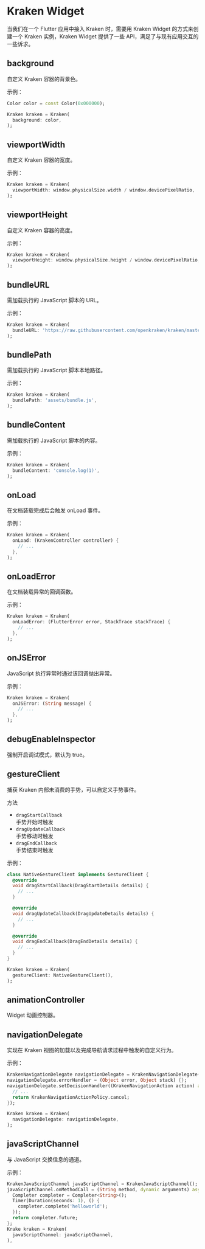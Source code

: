 # Kraken Widget

当我们在一个 Flutter 应用中接入 Kraken 时，需要用 Kraken Widget 的方式来创建一个 Kraken 实例，Kraken Widget 提供了一些 API，满足了与现有应用交互的一些诉求。

## background

自定义 Kraken 容器的背景色。

示例：

```dart
Color color = const Color(0x000000);

Kraken kraken = Kraken(
  background: color,
);
```

## viewportWidth

自定义 Kraken 容器的宽度。

示例：

```dart
Kraken kraken = Kraken(
  viewportWidth: window.physicalSize.width / window.devicePixelRatio,
);
```

## viewportHeight

自定义 Kraken 容器的高度。

示例：

```dart
Kraken kraken = Kraken(
  viewportHeight: window.physicalSize.height / window.devicePixelRatio,
);
```

## bundleURL

需加载执行的 JavaScript 脚本的 URL。

示例：

```dart
Kraken kraken = Kraken(
  bundleURL: 'https://raw.githubusercontent.com/openkraken/kraken/master/kraken/example/assets/bundle.js',
);
```

## bundlePath

需加载执行的 JavaScript 脚本本地路径。

示例：

```dart
Kraken kraken = Kraken(
  bundlePath: 'assets/bundle.js',
);
```

## bundleContent

需加载执行的 JavaScript 脚本的内容。

示例：

```dart
Kraken kraken = Kraken(
  bundleContent: 'console.log(1)',
);
```

## onLoad

在文档装载完成后会触发 onLoad 事件。

示例：

```dart
Kraken kraken = Kraken(
  onLoad: (KrakenController controller) {
    // ...
  },
);
```

## onLoadError

在文档装载异常的回调函数。

示例：

```dart
Kraken kraken = Kraken(
  onLoadError: (FlutterError error, StackTrace stackTrace) {
    // ...
  },
);
```

## onJSError

JavaScript 执行异常时通过该回调抛出异常。

示例：

```dart
Kraken kraken = Kraken(
  onJSError: (String message) {
    // ...
  },
);
```

## debugEnableInspector

强制开启调试模式，默认为 true。

## gestureClient

捕获 Kraken 内部未消费的手势，可以自定义手势事件。

方法

- `dragStartCallback`  
  手势开始时触发
- `dragUpdateCallback`  
  手势移动时触发
- `dragEndCallback`  
  手势结束时触发

示例：

```dart
class NativeGestureClient implements GestureClient {
  @override
  void dragStartCallback(DragStartDetails details) {
    // ...
  }

  @override
  void dragUpdateCallback(DragUpdateDetails details) {
    // ...
  }

  @override
  void dragEndCallback(DragEndDetails details) {
    // ...
  }
}

Kraken kraken = Kraken(
  gestureClient: NativeGestureClient(),
);
```

## animationController

Widget 动画控制器。

## navigationDelegate

实现在 Kraken 视图的加载以及完成导航请求过程中触发的自定义行为。

示例：

```dart
KrakenNavigationDelegate navigationDelegate = KrakenNavigationDelegate();
navigationDelegate.errorHandler = (Object error, Object stack) {};
navigationDelegate.setDecisionHandler((KrakenNavigationAction action) async {
  // ...
  return KrakenNavigationActionPolicy.cancel;
});

Kraken kraken = Kraken(
  navigationDelegate: navigationDelegate,
);
```

## javaScriptChannel

与 JavaScript 交换信息的通道。

示例：

```dart
KrakenJavaScriptChannel javaScriptChannel = KrakenJavaScriptChannel();
javaScriptChannel.onMethodCall = (String method, dynamic arguments) async {
  Completer completer = Completer<String>();
  Timer(Duration(seconds: 1), () {
    completer.complete('helloworld');
  });
  return completer.future;
};
Krake kraken = Kraken(
  javaScriptChannel: javaScriptChannel,
),
```
